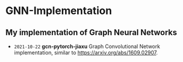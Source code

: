 # GNN-Implementation
## My implementation of Graph Neural Networks

- `2021-10-22` **gcn-pytorch-jiaxu** Graph Convolutional Network implementation, similar to https://arxiv.org/abs/1609.02907.